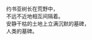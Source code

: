 
<p class="has-line-data" data-line-start="5" data-line-end="9">约书亚树长在荒野中，<br>
不远不近地相互间隔着。<br>
安静干枯的土地上立满沉默的墓碑，<br>
人类的墓碑。</p>

